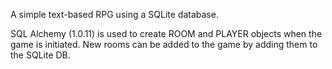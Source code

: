 A simple text-based RPG using a SQLite database.

SQL Alchemy (1.0.11) is used to create ROOM and PLAYER objects when the game is initiated.
New rooms can be added to the game by adding them to the SQLite DB.